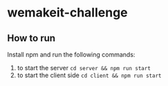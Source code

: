 # wemakeit-challenge

## How to run
Install npm and run the following commands:
1. to start the server `cd server && npm run start`
2. to start the client side `cd client && npm run start`
